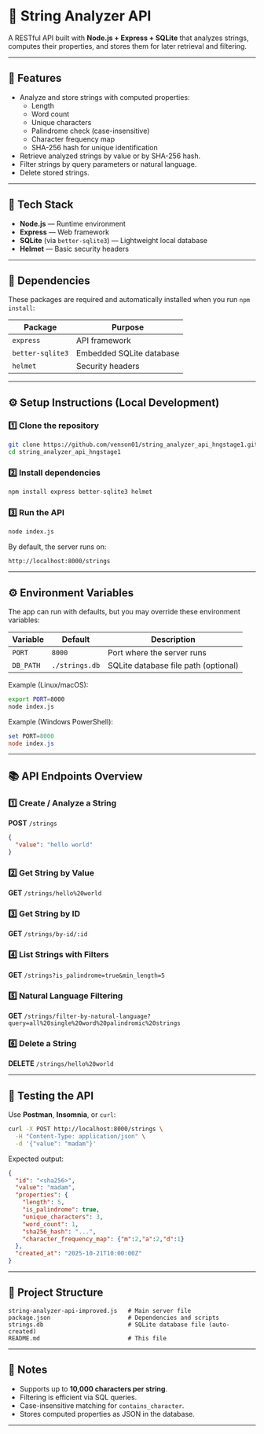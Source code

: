 # 🧠 String Analyzer API

A RESTful API built with **Node.js + Express + SQLite** that analyzes strings, computes their properties, and stores them for later retrieval and filtering.

---

## 🚀 Features

- Analyze and store strings with computed properties:
  - Length
  - Word count
  - Unique characters
  - Palindrome check (case-insensitive)
  - Character frequency map
  - SHA-256 hash for unique identification
- Retrieve analyzed strings by value or by SHA-256 hash.
- Filter strings by query parameters or natural language.
- Delete stored strings.

---

## 🧩 Tech Stack

- **Node.js** — Runtime environment
- **Express** — Web framework
- **SQLite** (via `better-sqlite3`) — Lightweight local database
- **Helmet** — Basic security headers

---

## 🧰 Dependencies

These packages are required and automatically installed when you run `npm install`:

| Package | Purpose |
|----------|----------|
| `express` | API framework |
| `better-sqlite3` | Embedded SQLite database |
| `helmet` | Security headers |

---

## ⚙️ Setup Instructions (Local Development)

### 1️⃣ Clone the repository
```bash
git clone https://github.com/venson01/string_analyzer_api_hngstage1.git
cd string_analyzer_api_hngstage1
```

### 2️⃣ Install dependencies
```bash
npm install express better-sqlite3 helmet
```

### 3️⃣ Run the API
```bash
node index.js
```

By default, the server runs on:
```
http://localhost:8000/strings
```

---

## ⚙️ Environment Variables

The app can run with defaults, but you may override these environment variables:

| Variable | Default | Description |
|-----------|----------|-------------|
| `PORT` | `8000` | Port where the server runs |
| `DB_PATH` | `./strings.db` | SQLite database file path (optional) |

Example (Linux/macOS):
```bash
export PORT=8000
node index.js
```

Example (Windows PowerShell):
```powershell
set PORT=8000
node index.js
```

---

## 📚 API Endpoints Overview

### 1️⃣ Create / Analyze a String
**POST** `/strings`
```json
{
  "value": "hello world"
}
```

### 2️⃣ Get String by Value
**GET** `/strings/hello%20world`

### 3️⃣ Get String by ID
**GET** `/strings/by-id/:id`

### 4️⃣ List Strings with Filters
**GET** `/strings?is_palindrome=true&min_length=5`

### 5️⃣ Natural Language Filtering
**GET** `/strings/filter-by-natural-language?query=all%20single%20word%20palindromic%20strings`

### 6️⃣ Delete a String
**DELETE** `/strings/hello%20world`

---

## 🧪 Testing the API

Use **Postman**, **Insomnia**, or `curl`:
```bash
curl -X POST http://localhost:8000/strings \
  -H "Content-Type: application/json" \
  -d '{"value": "madam"}'
```

Expected output:
```json
{
  "id": "<sha256>",
  "value": "madam",
  "properties": {
    "length": 5,
    "is_palindrome": true,
    "unique_characters": 3,
    "word_count": 1,
    "sha256_hash": "...",
    "character_frequency_map": {"m":2,"a":2,"d":1}
  },
  "created_at": "2025-10-21T10:00:00Z"
}
```

---

## 🧹 Project Structure
```
string-analyzer-api-improved.js   # Main server file
package.json                      # Dependencies and scripts
strings.db                        # SQLite database file (auto-created)
README.md                         # This file
```

---

## 🧭 Notes
- Supports up to **10,000 characters per string**.
- Filtering is efficient via SQL queries.
- Case-insensitive matching for `contains_character`.
- Stores computed properties as JSON in the database.

---
